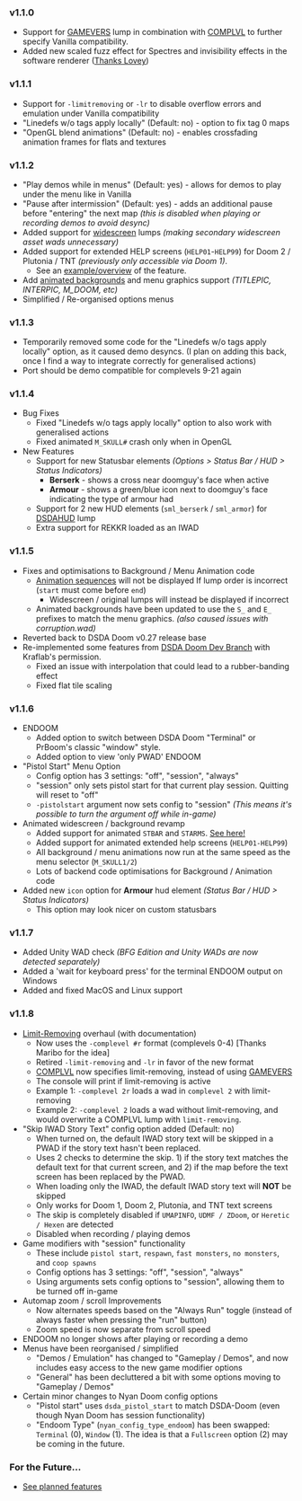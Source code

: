 ### v1.1.0
- Support for [GAMEVERS](../docs/gamevers.md) lump in combination with [COMPLVL](../docs/complvl.md) to further specify Vanilla compatibility.
- Added new scaled fuzz effect for Spectres and invisibility effects in the software renderer ([Thanks Lovey](https://github.com/kraflab/dsda-doom/pull/359))

### v1.1.1
- Support for `-limitremoving` or `-lr` to disable overflow errors and emulation under Vanilla compatibility
- "Linedefs w/o tags apply locally" (Default: no) - option to fix tag 0 maps
- "OpenGL blend animations" (Default: no) - enables crossfading animation frames for flats and textures

### v1.1.2
- "Play demos while in menus" (Default: yes) - allows for demos to play under the menu like in Vanilla
- "Pause after intermission" (Default: yes) - adds an additional pause before "entering" the next map _(this is disabled when playing or recording demos to avoid desync)_
- Added support for [widescreen](../docs/ws.md) lumps _(making secondary widescreen asset wads unnecessary)_
- Added support for extended HELP screens (`HELP01`-`HELP99`) for Doom 2 / Plutonia / TNT _(previously only accessible via Doom 1)_.
  - See an [example/overview](https://www.doomworld.com/forum/topic/111465-boom-extended-help-screens-an-undocumented-feature/) of the feature.
- Add [animated backgrounds](../docs/animbg.md) and menu graphics support _(TITLEPIC, INTERPIC, M_DOOM, etc)_
- Simplified / Re-organised options menus

### v1.1.3
- Temporarily removed some code for the "Linedefs w/o tags apply locally" option, as it caused demo desyncs. (I plan on adding this back, once I find a way to integrate correctly for generalised actions)
- Port should be demo compatible for complevels 9-21 again

### v1.1.4
- Bug Fixes
  - Fixed "Linedefs w/o tags apply locally" option to also work with generalised actions
  - Fixed animated `M_SKULL#` crash only when in OpenGL
- New Features
  - Support for new Statusbar elements *(Options > Status Bar / HUD > Status Indicators)*
    - **Berserk** - shows a cross near doomguy's face when active
    - **Armour** - shows a green/blue icon next to doomguy's face indicating the type of armour had
  - Support for 2 new HUD elements (`sml_berserk` / `sml_armor`) for [DSDAHUD](../docs/dsdahud.md) lump
  - Extra support for REKKR loaded as an IWAD

### v1.1.5
- Fixes and optimisations to Background / Menu Animation code
  - [Animation sequences](../docs/animbg.md) will not be displayed If lump order is incorrect (`start` must come before `end`)
    - Widescreen / original lumps will instead be displayed if incorrect
  - Animated backgrounds have been updated to use the `S_` and `E_` prefixes to match the menu graphics. *(also caused issues with corruption.wad)*
- Reverted back to DSDA Doom v0.27 release base
- Re-implemented some features from [DSDA Doom Dev Branch](/patch_notes/v0.28.md) with Kraflab's permission.
  - Fixed an issue with interpolation that could lead to a rubber-banding effect
  - Fixed flat tile scaling

### v1.1.6
- ENDOOM
  - Added option to switch between DSDA Doom "Terminal" or PrBoom's classic "window" style.
  - Added option to view 'only PWAD' ENDOOM
- "Pistol Start" Menu Option
  - Config option has 3 settings: "off", "session", "always"
  - "session" only sets pistol start for that current play session. Quitting will reset to "off"
  - `-pistolstart` argument now sets config to "session" *(This means it's possible to turn the argument off while in-game)*
- Animated widescreen / background revamp
  - Added support for animated `STBAR` and `STARMS`. [See here!](../docs/animbg.md)
  - Added support for animated extended help screens (`HELP01-HELP99`)
  - All background / menu animations now run at the same speed as the menu selector (`M_SKULL1/2`)
  - Lots of backend code optimisations for Background / Animation code
- Added new `icon` option for **Armour** hud element *(Status Bar / HUD > Status Indicators)*
  - This option may look nicer on custom statusbars

### v1.1.7
- Added Unity WAD check *(BFG Edition and Unity WADs are now detected separately)*
- Added a 'wait for keyboard press' for the terminal ENDOOM output on Windows
- Added and fixed MacOS and Linux support

### v1.1.8
- [Limit-Removing](../docs/limit_removing.md) overhaul (with documentation)
  - Now uses the `-complevel #r` format (complevels 0-4) [Thanks Maribo for the idea]
  - Retired `-limit-removing` and `-lr` in favor of the new format
  - [COMPLVL](../docs/complvl.md) now specifies limit-removing, instead of using [GAMEVERS](../docs/gamevers.md)
  - The console will print if limit-removing is active
  - Example 1: `-complevel 2r` loads a wad in `complevel 2` with limit-removing
  - Example 2: `-complevel 2` loads a wad without limit-removing, and would overwrite a COMPLVL lump with `limit-removing`.
- "Skip IWAD Story Text" config option added (Default: no)
  - When turned on, the default IWAD story text will be skipped in a PWAD if the story text hasn't been replaced.
  - Uses 2 checks to determine the skip. 1) if the story text matches the default text for that current screen, and 2) if the map before the text screen has been replaced by the PWAD.
  - When loading only the IWAD, the default IWAD story text will **NOT** be skipped
  - Only works for Doom 1, Doom 2, Plutonia, and TNT text screens
  - The skip is completely disabled if `UMAPINFO`, `UDMF / ZDoom`, or `Heretic / Hexen` are detected
  - Disabled when recording / playing demos
- Game modifiers with "session" functionality
  - These include `pistol start`, `respawn`, `fast monsters`, `no monsters`, and `coop spawns`
  - Config options has 3 settings: "off", "session", "always"
  - Using arguments sets config options to "session", allowing them to be turned off in-game
- Automap zoom / scroll Improvements
  - Now alternates speeds based on the "Always Run" toggle (instead of always faster when pressing the "run" button)
  - Zoom speed is now separate from scroll speed
- ENDOOM no longer shows after playing or recording a demo
- Menus have been reorganised / simplified
  - "Demos / Emulation" has changed to "Gameplay / Demos", and now includes easy access to the new game modifier options
  - "General" has been decluttered a bit with some options moving to "Gameplay / Demos"
- Certain minor changes to Nyan Doom config options
  - "Pistol start" uses `dsda_pistol_start` to match DSDA-Doom (even though Nyan Doom has session functionality)
  - "Endoom Type" (`nyan_config_type_endoom`) has been swapped: `Terminal` (0), `Window` (1). The idea is that a `Fullscreen` option (2) may be coming in the future.

### For the Future...
- [See planned features](/patch_notes/future.md)